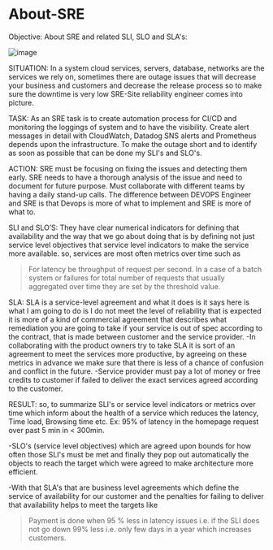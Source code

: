 # About-SRE
Objective: About SRE and related SLI, SLO and SLA's:

![image](https://github.com/shaikshaz/About-SRE-/assets/154241222/855b3af2-d7e4-4f9f-85fe-1a416bc5b222)
 
SITUATION: In a system cloud services, servers, database, networks are the services we rely on, sometimes there are outage issues that will decrease your business and customers and decrease the release process so to make sure the downtime is very low SRE-Site reliability engineer comes into picture.

TASK: As an SRE task is to create automation process for CI/CD and monitoring the loggings of system and to have the visibility. Create alert messages in detail with CloudWatch, Datadog SNS alerts and Prometheus depends upon the infrastructure. To make the outage short and to identify as soon as possible that can be done my SLI's and SLO's.

ACTION: SRE must be focusing on fixing the issues and detecting them early. SRE needs to have a thorough analysis of the issue and need to document for future purpose. Must collaborate with different teams by having a daily stand-up calls. The difference between DEVOPS Engineer and SRE is that Devops is more of what to implement and SRE is more of what to.

SLI and SLO’S: They have clear numerical indicators for defining that availability and the way that we go about doing that is by defining not just service level objectives that service level indicators to make the service more available.
so, services are most often metrics over time such as 
  >For latency be throughput of request per second. 
  >In a case of a batch system or failures for total number of requests that usually aggregated over time
   they are set by the threshold value. 

SLA: SLA is a service-level agreement and what it does is it says here is what I am going to do is I do not meet the level of reliability that is expected it is more of a kind of commercial agreement that describes what remediation you are going to take if your service is out of spec according to the contract, that is made between customer and the service provider.
-In collaborating with the product owners try to take SLA it is sort of an agreement to meet the services more productive, by agreeing on these metrics in advance we make sure that there is less of a chance of confusion and conflict in the future.
-Service provider must pay a lot of money or free credits to customer if failed to deliver the exact services agreed according to the customer.

RESULT: so, to summarize SLI's or service level indicators or metrics over time which inform about the health of a service which reduces the latency, Time load, Browsing time etc.
Ex: 95% of latency in the homepage request over past 5 min in < 300min.

-SLO's (service level objectives) which are agreed upon bounds for how often those SLI's must be met and finally they pop out automatically the objects to reach the target which were agreed to make architecture more efficient.

-With that SLA's that are business level agreements which define the service of availability for our customer and the penalties for failing to deliver that availability helps to meet the targets like
  >Payment is done when 95 % less in latency issues i.e. if the SLI does not go down 99% less i.e. only few days in a year which increases customers.
